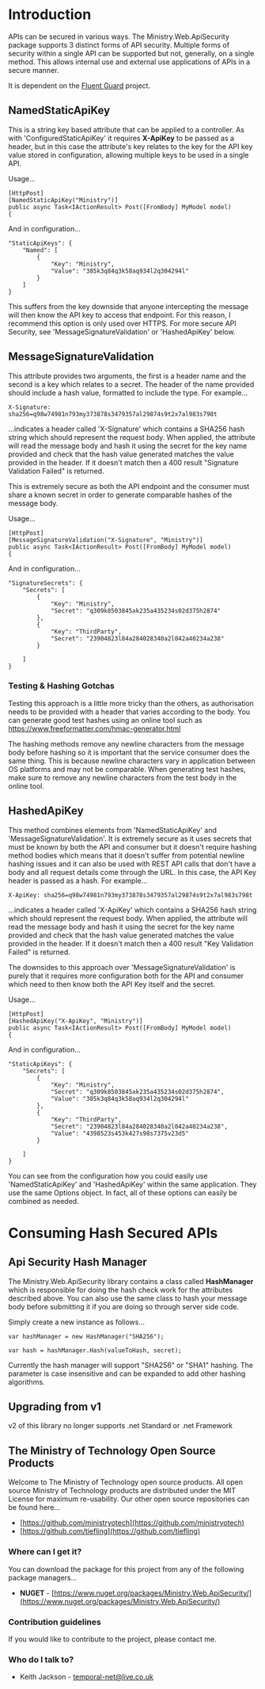 # Introduction
APIs can be secured in various ways. The Ministry.Web.ApiSecurity package supports 3 distinct forms of API security. Multiple forms of security within a single API can be supported but not, generally, on a single method. This allows internal use and external use applications of APIs in a secure manner.

It is dependent on the [Fluent Guard](../fluent-guard) project.

## NamedStaticApiKey
This is a string key based attribute that can be applied to a controller. As with 'ConfiguredStaticApiKey' it requires **X-ApiKey** to be passed as a header, but in this case the attribute's key relates to the key for the API key value stored in configuration, allowing multiple keys to be used in a single API.

Usage...

    [HttpPost]
    [NamedStaticApiKey("Ministry")]
    public async Task<IActionResult> Post([FromBody] MyModel model)
    {

And in configuration...

    "StaticApiKeys": {
        "Named": [
            {
                "Key": "Ministry",
                "Value": "385k3q84q3k58aq934l2q304294l"
            }
        ]
    }

This suffers from the key downside that anyone intercepting the message will then know the API key to access that endpoint. For this reason, I recommend this option is only used over HTTPS. For more secure API Security, see 'MessageSignatureValidation' or 'HashedApiKey' below.

## MessageSignatureValidation
This attribute provides two arguments, the first is a header name and the second is a key which relates to a secret. The header of the name provided should include a hash value, formatted to include the type. For example...


    X-Signature: sha256=q98w74981n793my373878s3479357al29874s9t2x7al983s798t

...indicates a header called 'X-Signature' which contains a SHA256 hash string which should represent the request body. When applied, the attribute will read the message body and hash it using the secret for the key name provided and check that the hash value generated matches the value provided in the header. If it doesn't match then a 400 result "Signature Validation Failed" is returned.

This is extremely secure as both the API endpoint and the consumer must share a known secret in order to generate comparable hashes of the message body.

Usage...

    [HttpPost]
    [MessageSignatureValidation("X-Signature", "Ministry")]
    public async Task<IActionResult> Post([FromBody] MyModel model)
    {

And in configuration...

    "SignatureSecrets": {
        "Secrets": [
            {
                "Key": "Ministry",
                "Secret": "q309k8503845ak235a435234s02d375h2874"
            },
            {
                "Key": "ThirdParty",
                "Secret": "23904823l84a284028340a2l042a40234a238"
            }
    
        ]
    }

### Testing & Hashing Gotchas
Testing this approach is a little more tricky than the others, as authorisation needs to be provided with a header that varies according to the body. You can generate good test hashes using an online tool such as https://www.freeformatter.com/hmac-generator.html

The hashing methods remove any newline characters from the message body before hashing so it is important that the service consumer does the same thing. This is because newline characters vary in application between OS platforms and may not be comparable. When generating test hashes, make sure to remove any newline characters from the test body in the online tool.

## HashedApiKey
This method combines elements from 'NamedStaticApiKey' and 'MessageSignatureValidation'. It is extremely secure as it uses secrets that must be known by both the API and consumer but it doesn't require hashing method bodies which means that it doesn't suffer from potential newline hashing issues and it can also be used with REST API calls that don't have a body and all request details come through the URL. In this case, the API Key header is passed as a hash. For example...


    X-ApiKey: sha256=q98w74981n793my373878s3479357al29874s9t2x7al983s798t

...indicates a header called 'X-ApiKey' which contains a SHA256 hash string which should represent the request body. When applied, the attribute will read the message body and hash it using the secret for the key name provided and check that the hash value generated matches the value provided in the header. If it doesn't match then a 400 result "Key Validation Failed" is returned.

The downsides to this approach over 'MessageSignatureValidation' is purely that it requires more configuration both for the API and consumer which need to then know both the API Key itself and the secret.

Usage...

    [HttpPost]
    [HashedApiKey("X-ApiKey", "Ministry")]
    public async Task<IActionResult> Post([FromBody] MyModel model)
    {

And in configuration...

    "StaticApiKeys": {
        "Secrets": [
            {
                "Key": "Ministry",
                "Secret": "q309k8503845ak235a435234s02d375h2874",
                "Value": "385k3q84q3k58aq934l2q304294l"
            },
            {
                "Key": "ThirdParty",
                "Secret": "23904823l84a284028340a2l042a40234a238",
                "Value": "4398523s453k427s98s7375v23d5"
            }
    
        ]
    }

You can see from the configuration how you could easily use 'NamedStaticApiKey' and 'HashedApiKey' within the same application. They use the same Options object. In fact, all of these options can easily be combined as needed.

# Consuming Hash Secured APIs

## Api Security Hash Manager
The Ministry.Web.ApiSecurity library contains a class called **HashManager** which is responsible for doing the hash check work for the attributes described above. You can also use the same class to hash your message body before submitting it if you are doing so through server side code.

Simply create a new instance as follows...

    var hashManager = new HashManager("SHA256");
    
    var hash = hashManager.Hash(valueToHash, secret);

Currently the hash manager will support "SHA256" or "SHA1" hashing. The parameter is case insensitive and can be expanded to add other hashing algorithms.

## Upgrading from v1
v2 of this library no longer supports .net Standard or .net Framework

## The Ministry of Technology Open Source Products
Welcome to The Ministry of Technology open source products. All open source Ministry of Technology products are distributed under the MIT License for maximum re-usability.
Our other open source repositories can be found here...

* [https://github.com/ministryotech](https://github.com/ministryotech)
* [https://github.com/tiefling](https://github.com/tiefling)

### Where can I get it?
You can download the package for this project from any of the following package managers...

- **NUGET** - [https://www.nuget.org/packages/Ministry.Web.ApiSecurity/](https://www.nuget.org/packages/Ministry.Web.ApiSecurity/)

### Contribution guidelines
If you would like to contribute to the project, please contact me.

### Who do I talk to?
* Keith Jackson - temporal-net@live.co.uk
